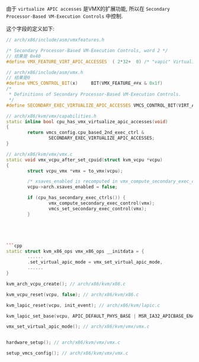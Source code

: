 


由于 `virtualize APIC accesses` 是VMX的扩展功能, 所以在 `Secondary Processor-Based VM-Execution Controls` 中控制.

这个字段的定义如下:

```cpp
// arch/x86/include/asm/vmxfeatures.h

/* Secondary Processor-Based VM-Execution Controls, word 2 */
// 结果是 0x40
#define VMX_FEATURE_VIRT_APIC_ACCESSES  ( 2*32+  0) /* "vapic" Virtualize memory mapped APIC accesses */

// arch/x86/include/asm/vmx.h
// 结果是0
#define VMCS_CONTROL_BIT(x)     BIT(VMX_FEATURE_##x & 0x1f)
/*
 * Definitions of Secondary Processor-Based VM-Execution Controls.
 */
#define SECONDARY_EXEC_VIRTUALIZE_APIC_ACCESSES VMCS_CONTROL_BIT(VIRT_APIC_ACCESSES)
```










```cpp
// arch/x86/kvm/vmx/capabilities.h
static inline bool cpu_has_vmx_virtualize_apic_accesses(void)
{
        return vmcs_config.cpu_based_2nd_exec_ctrl &
                SECONDARY_EXEC_VIRTUALIZE_APIC_ACCESSES;
}
```




```cpp
// arch/x86/kvm/vmx/vmx.c
static void vmx_vcpu_after_set_cpuid(struct kvm_vcpu *vcpu)
{
        struct vcpu_vmx *vmx = to_vmx(vcpu);

        /* xsaves_enabled is recomputed in vmx_compute_secondary_exec_control(). */
        vcpu->arch.xsaves_enabled = false;

        if (cpu_has_secondary_exec_ctrls()) {
                vmx_compute_secondary_exec_control(vmx);
                vmcs_set_secondary_exec_control(vmx);
        }





```cpp
static struct kvm_x86_ops vmx_x86_ops __initdata = {
        ......
        .set_virtual_apic_mode = vmx_set_virtual_apic_mode,
        ......
}
```



```cpp
kvm_arch_vcpu_create(); // arch/x86/kvm/x86.c

kvm_vcpu_reset(vcpu, false); // arch/x86/kvm/x86.c

kvm_lapic_reset(vcpu, init_event); // arch/x86/kvm/lapic.c

kvm_lapic_set_base(vcpu, APIC_DEFAULT_PHYS_BASE | MSR_IA32_APICBASE_ENABLE); // arch/x86/kvm/lapic.c

vmx_set_virtual_apic_mode(); // arch/x86/kvm/vmx/vmx.c

```






```cpp

hardware_setup(); // arch/x86/kvm/vmx/vmx.c

setup_vmcs_config(); // arch/x86/kvm/vmx/vmx.c
```